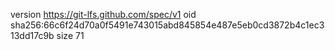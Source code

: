 version https://git-lfs.github.com/spec/v1
oid sha256:66c6f24d70a0f5491e743015abd845854e487e5eb0cd3872b4c1ec313dd17c9b
size 71
